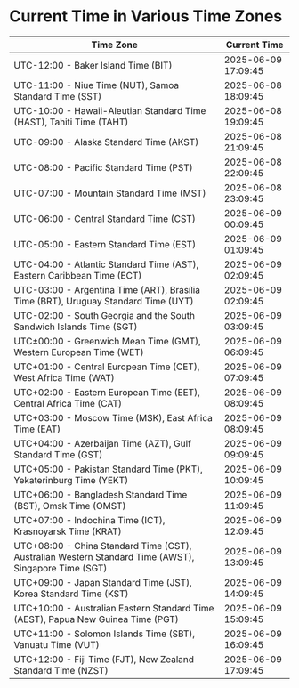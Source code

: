 # Current Time in Various Time Zones

| Time Zone | Current Time |
|-----------|--------------|
| UTC-12:00 - Baker Island Time (BIT) | 2025-06-09 17:09:45 |
| UTC-11:00 - Niue Time (NUT), Samoa Standard Time (SST) | 2025-06-08 18:09:45 |
| UTC-10:00 - Hawaii-Aleutian Standard Time (HAST), Tahiti Time (TAHT) | 2025-06-08 19:09:45 |
| UTC-09:00 - Alaska Standard Time (AKST) | 2025-06-08 21:09:45 |
| UTC-08:00 - Pacific Standard Time (PST) | 2025-06-08 22:09:45 |
| UTC-07:00 - Mountain Standard Time (MST) | 2025-06-08 23:09:45 |
| UTC-06:00 - Central Standard Time (CST) | 2025-06-09 00:09:45 |
| UTC-05:00 - Eastern Standard Time (EST) | 2025-06-09 01:09:45 |
| UTC-04:00 - Atlantic Standard Time (AST), Eastern Caribbean Time (ECT) | 2025-06-09 02:09:45 |
| UTC-03:00 - Argentina Time (ART), Brasília Time (BRT), Uruguay Standard Time (UYT) | 2025-06-09 02:09:45 |
| UTC-02:00 - South Georgia and the South Sandwich Islands Time (SGT) | 2025-06-09 03:09:45 |
| UTC±00:00 - Greenwich Mean Time (GMT), Western European Time (WET) | 2025-06-09 06:09:45 |
| UTC+01:00 - Central European Time (CET), West Africa Time (WAT) | 2025-06-09 07:09:45 |
| UTC+02:00 - Eastern European Time (EET), Central Africa Time (CAT) | 2025-06-09 08:09:45 |
| UTC+03:00 - Moscow Time (MSK), East Africa Time (EAT) | 2025-06-09 08:09:45 |
| UTC+04:00 - Azerbaijan Time (AZT), Gulf Standard Time (GST) | 2025-06-09 09:09:45 |
| UTC+05:00 - Pakistan Standard Time (PKT), Yekaterinburg Time (YEKT) | 2025-06-09 10:09:45 |
| UTC+06:00 - Bangladesh Standard Time (BST), Omsk Time (OMST) | 2025-06-09 11:09:45 |
| UTC+07:00 - Indochina Time (ICT), Krasnoyarsk Time (KRAT) | 2025-06-09 12:09:45 |
| UTC+08:00 - China Standard Time (CST), Australian Western Standard Time (AWST), Singapore Time (SGT) | 2025-06-09 13:09:45 |
| UTC+09:00 - Japan Standard Time (JST), Korea Standard Time (KST) | 2025-06-09 14:09:45 |
| UTC+10:00 - Australian Eastern Standard Time (AEST), Papua New Guinea Time (PGT) | 2025-06-09 15:09:45 |
| UTC+11:00 - Solomon Islands Time (SBT), Vanuatu Time (VUT) | 2025-06-09 16:09:45 |
| UTC+12:00 - Fiji Time (FJT), New Zealand Standard Time (NZST) | 2025-06-09 17:09:45 |

